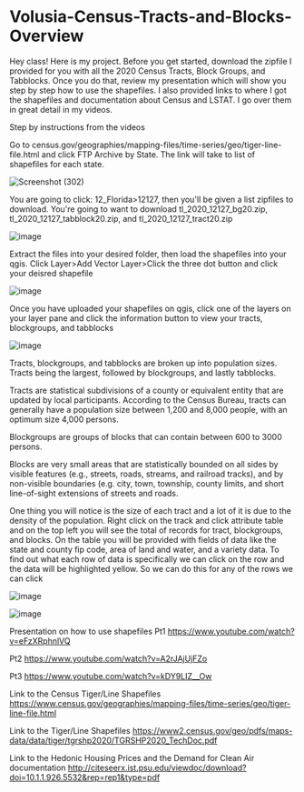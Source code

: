 # Volusia-Census-Tracts-and-Blocks-Overview
Hey class! Here is my project. Before you get started, download the zipfile I provided for you with all the 2020 Census Tracts, Block Groups, and Tabblocks. Once you do that, review my presentation which will show you step by step how to use the shapefiles. I also provided links to where I got the shapefiles and documentation about Census and LSTAT. I go over them in great detail in my videos. 

Step by instructions from the videos

Go to census.gov/geographies/mapping-files/time-series/geo/tiger-line-file.html and click FTP Archive by State. The link will take to list of shapefiles for each state. 

![Screenshot (302)](https://user-images.githubusercontent.com/82833246/116909297-02b90200-ac12-11eb-9cce-934f9bef3229.png)

You are going to click: 12_Florida>12127, then you'll be given a list zipfiles to download. You're going to want to download tl_2020_12127_bg20.zip, tl_2020_12127_tabblock20.zip, and tl_2020_12127_tract20.zip

![image](https://user-images.githubusercontent.com/82833246/116910944-490f6080-ac14-11eb-9205-11530a9580ec.png)

Extract the files into your desired folder, then load the shapefiles into your qgis. Click Layer>Add Vector Layer>Click the three dot button and click your deisred shapefile 

![image](https://user-images.githubusercontent.com/82833246/116912344-149ca400-ac16-11eb-838b-2e5bc09d4448.png)

Once you have uploaded your shapefiles on qgis, click one of the layers on your layer pane and click the information button to view your tracts, blockgroups, and tabblocks

![image](https://user-images.githubusercontent.com/82833246/116934527-1759c200-ac33-11eb-9cac-b113dc44f209.png)

Tracts, blockgroups, and tabblocks are broken up into population sizes. Tracts being the largest, followed by blockgroups, and lastly tabblocks. 

Tracts are statistical subdivisions of a county or equivalent entity that are updated by local participants. According to the Census Bureau, tracts can generally have a population size between 1,200 and 8,000 people, with an optimum size 4,000 persons. 

Blockgroups are groups of blocks that can contain between 600 to 3000 persons.

Blocks are very small areas that are statistically bounded on all sides by visible features (e.g., streets, roads, streams, and railroad tracks), and by non-visible boundaries (e.g. city, town, township, county limits, and short line-of-sight extensions of streets and roads.

One thing you will notice is the size of each tract and a lot of it is due to the density of the population. Right click on the track and click attribute table and on the top left you will see the total of records for tract, blockgroups, and blocks. On the table you will be provided with fields of data like the state and county fip code, area of land and water, and a variety data. To find out what each row of data is specifically we can click on the row and the data will be highlighted yellow. So we can do this for any of the rows we can click 

![image](https://user-images.githubusercontent.com/82833246/116934675-453f0680-ac33-11eb-8f6b-5566194a74ab.png)

![image](https://user-images.githubusercontent.com/82833246/116935084-da41ff80-ac33-11eb-9c19-86febdbe6991.png)

Presentation on how to use shapefiles 
Pt1 https://www.youtube.com/watch?v=eFzXRphnlVQ

Pt2 https://www.youtube.com/watch?v=A2rJAjUjFZo

Pt3 https://www.youtube.com/watch?v=kDY9LIZ__Ow

Link to the Census Tiger/Line Shapefiles
https://www.census.gov/geographies/mapping-files/time-series/geo/tiger-line-file.html

Link to the Tiger/Line Shapefiles
https://www2.census.gov/geo/pdfs/maps-data/data/tiger/tgrshp2020/TGRSHP2020_TechDoc.pdf

Link to the Hedonic Housing Prices and the Demand for Clean Air documentation
http://citeseerx.ist.psu.edu/viewdoc/download?doi=10.1.1.926.5532&rep=rep1&type=pdf

